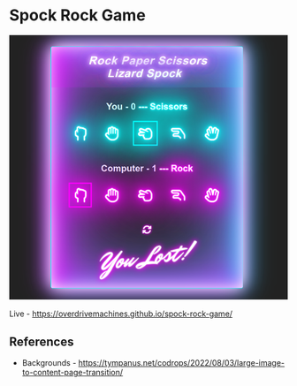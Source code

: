 # Spock Rock Game

![Preview](preview.png)

Live - https://overdrivemachines.github.io/spock-rock-game/

## References

- Backgrounds - https://tympanus.net/codrops/2022/08/03/large-image-to-content-page-transition/
